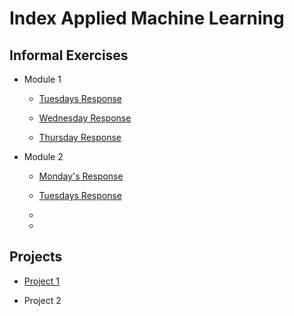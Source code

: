 # Index Applied Machine Learning

## Informal Exercises

- Module 1 
  
  - [Tuesdays Response](tues1.md)
  
  - [Wednesday Response](wed1.md)
  
  - [Thursday Response](thurs1.md)

- Module 2

  - [Monday's Response](mond1.md)
    
  - [Tuesdays Response](tues2.md)
  
  - 
  
  - 


## Projects

- [Project 1](project1.md)

- Project 2